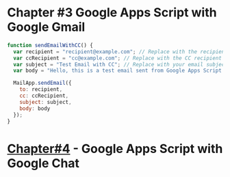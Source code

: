 # Chapter #3 Google Apps Script with Google Gmail

```javascript
function sendEmailWithCC() {
  var recipient = "recipient@example.com"; // Replace with the recipient's email address
  var ccRecipient = "cc@example.com"; // Replace with the CC recipient's email address
  var subject = "Test Email with CC"; // Replace with your email subject
  var body = "Hello, this is a test email sent from Google Apps Script with CC."; // Replace with your email body text

  MailApp.sendEmail({
    to: recipient,
    cc: ccRecipient,
    subject: subject,
    body: body
  });
}
```

# [Chapter#4](Chapter%234.md) - Google Apps Script with Google Chat
